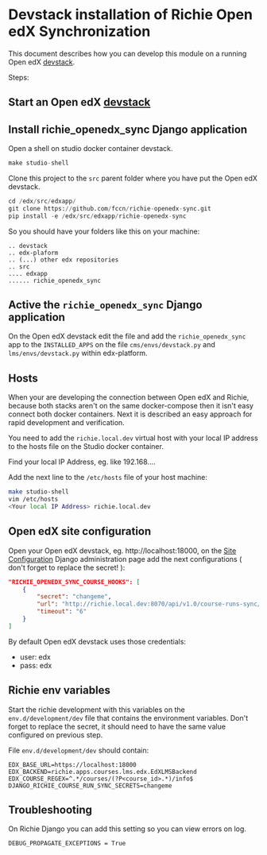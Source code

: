 # Devstack installation of Richie Open edX Synchronization

This document describes how you can develop this module on a running Open edX [devstack](https://github.com/edx/devstack).

Steps:

## Start an Open edX [devstack](https://github.com/edx/devstack)

## Install richie_openedx_sync Django application

Open a shell on studio docker container devstack.

```python
make studio-shell
```

Clone this project to the `src` parent folder where you have put the Open edX devstack.

```python
cd /edx/src/edxapp/
git clone https://github.com/fccn/richie-openedx-sync.git
pip install -e /edx/src/edxapp/richie-openedx-sync
```

So you should have your folders like this on your machine:
```
.. devstack
.. edx-plaform
.. (...) other edx repositories
.. src
.... edxapp
...... richie_openedx_sync
```

## Active the `richie_openedx_sync` Django application
On the Open edX devstack edit the file and add the `richie_openedx_sync` app
to the `INSTALLED_APPS` on the file `cms/envs/devstack.py` and `lms/envs/devstack.py` 
within edx-platform.

## Hosts
When your are developing the connection between Open edX and Richie, because both stacks aren't
on the same docker-compose then it isn't easy connect both docker containers.
Next it is described an easy approach for rapid development and verification.

You need to add the `richie.local.dev` virtual host with your local IP address to the hosts
file on the Studio docker container.

Find your local IP Address, eg. like 192.168....

Add the next line to the `/etc/hosts` file of your host machine:
```bash
make studio-shell
vim /etc/hosts
<Your local IP Address> richie.local.dev
```

## Open edX site configuration

Open your Open edX devstack, eg. http://localhost:18000, on the 
[Site Configuration](http://localhost:18000/admin/site_configuration/siteconfiguration/1/change/)
Django administration page add the next configurations ( don't forget to replace the secret! ):

```json
"RICHIE_OPENEDX_SYNC_COURSE_HOOKS": [
    {
        "secret": "changeme",
        "url": "http://richie.local.dev:8070/api/v1.0/course-runs-sync/",
        "timeout": "6"
    }
]
```

By default Open edX devstack uses those credentials:
- user: edx
- pass: edx


## Richie env variables
Start the richie development with this variables on the `env.d/development/dev` file that contains
the environment variables.
Don't forget to replace the secret, it should need to have the same value configured on previous
step.

File `env.d/development/dev` should contain:
```
EDX_BASE_URL=https://localhost:18000
EDX_BACKEND=richie.apps.courses.lms.edx.EdXLMSBackend
EDX_COURSE_REGEX=^.*/courses/(?P<course_id>.*)/info$
DJANGO_RICHIE_COURSE_RUN_SYNC_SECRETS=changeme
```

## Troubleshooting

On Richie Django you can add this setting so you can view errors on log.
```
DEBUG_PROPAGATE_EXCEPTIONS = True
```
